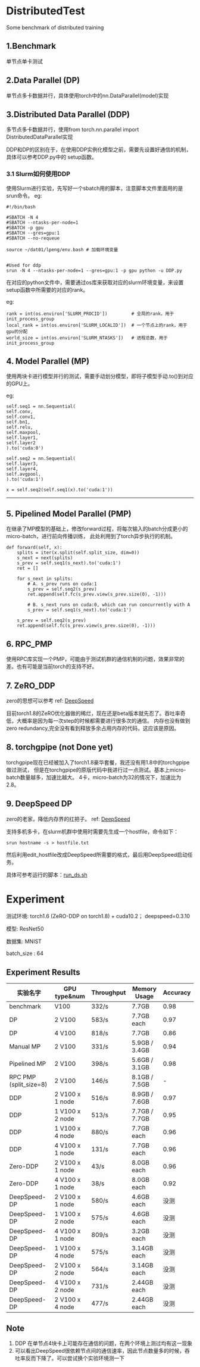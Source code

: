 # DistributedTest
 Some benchmark of distributed training

## 1.Benchmark
单节点单卡测试

## 2.Data Parallel (DP)
单节点多卡数据并行，具体使用torch中的nn.DataParallel(model)实现

## 3.Distributed Data Parallel (DDP)
多节点多卡数据并行，使用from torch.nn.parallel import DistributedDataParallel实现

DDP和DP的区别在于，在使用DDP实例化模型之前，需要先设置好通信的机制，具体可以参考DDP.py中的 setup函数。

### 3.1 Slurm如何使用DDP
 使用Slurm进行实验，先写好一个sbatch用的脚本，注意脚本文件里面用的是srun命令。
 eg:
    
    #!/bin/bash

    #SBATCH -N 4
    #SBATCH --ntasks-per-node=1
    #SBATCH -p gpu
    #SBATCH --gres=gpu:1
    #SBATCH --no-requeue
    
    source ~/dat01/lpeng/env.bash # 加载环境变量
    
    
    #Used for ddp 
    srun -N 4 --ntasks-per-node=1 --gres=gpu:1 -p gpu python -u DDP.py

 
 在对应的python文件中，需要通过os库来获取对应的slurm环境变量，来设置setup函数中所需要的对应的rank。
 
 eg:
 
 
    rank = int(os.environ['SLURM_PROCID'])         # 全局的rank，用于init_process_group
    local_rank = int(os.environ['SLURM_LOCALID'])  # 一个节点上的rank，用于gpu的分配
    world_size = int(os.environ['SLURM_NTASKS'])   # 进程总数，用于init_process_group
    
## 4. Model Parallel (MP)
使用两块卡进行模型并行的测试，需要手动划分模型，即将子模型手动.to()到对应的GPU上。

eg:

    self.seq1 = nn.Sequential(
    self.conv,
    self.conv1,
    self.bn1,
    self.relu,
    self.maxpool,
    self.layer1,
    self.layer2
    ).to('cuda:0')

    self.seq2 = nn.Sequential(
    self.layer3,
    self.layer4,
    self.avgpool,
    ).to('cuda:1')
    
    x = self.seq2(self.seq1(x).to('cuda:1'))
-----------------------------

## 5. Pipelined Model Parallel (PMP)
在继承了MP模型的基础上，修改forward过程，将每次输入的batch分成更小的micro-batch，进行前向传播训练，
此处利用到了torch异步执行的机制。

    def forward(self, x):
        splits = iter(x.split(self.split_size, dim=0))
        s_next = next(splits)
        s_prev = self.seq1(s_next).to('cuda:1')
        ret = []

        for s_next in splits:
            # A. s_prev runs on cuda:1
            s_prev = self.seq2(s_prev)
            ret.append(self.fc(s_prev.view(s_prev.size(0), -1)))

            # B. s_next runs on cuda:0, which can run concurrently with A
            s_prev = self.seq1(s_next).to('cuda:1')

        s_prev = self.seq2(s_prev)
        ret.append(self.fc(s_prev.view(s_prev.size(0), -1)))


## 6. RPC_PMP
使用RPC库实现一个PMP，可能由于测试机群的通信机制的问题，效果非常的差。也有可能是当前torch的支持不好。

## 7. ZeRO_DDP
zero的思想可以参考 ref: [DeepSpeed](https://www.deepspeed.ai/)

目前torch1.8的ZeRO优化器做的稀烂，现在还是beta版本就先忍了。吞吐率奇低，大概率是因为每一次step的时候都需要进行很多次的通信。
内存也没有做到zero redundancy,完全没有看到释放多余占用内存的代码，这应该是原因。    

## 8. torchgpipe (not  Done yet)
torchgpipe现在已经被加入了torch1.8豪华套餐，我还没有用1.8中的torchgpipe做过测试，
但是在torchgpipe的原版代码中我进行过一点测试。基本上micro-batch数量越多，加速比越大。
4卡，micro-batch为32的情况下，加速比为2.8。

## 9. DeepSpeed DP
zero的老家，降低内存界的扛把子。 ref: [DeepSpeed](https://www.deepspeed.ai/)

支持多机多卡，在slurm机群中使用时需要先生成一个hostfile，命令如下：

    srun hostname -s > hostfile.txt
    
然后利用edit_hostfile改成DeepSpeed所需要的格式，最后用DeepSpeed启动任务。

具体可参考运行的脚本：[run_ds.sh](https://github.com/ConnollyLeon/DistributedTest/blob/master/ZeRO/DeepSpeedExamples/mnist/run_ds.sh)

    

# Experiment
测试环境: torch1.6 (ZeRO-DDP on torch1.8) + cuda10.2； deepspeed=0.3.10

模型: ResNet50

数据集: MNIST

batch_size : 64
 

##  Experiment Results
 | 实验名字               | GPU type&num         | Throughput | Memory Usage  | Accuracy |
 | --------------------- | -------------------- | -----------| ------------- | --- |
 |  benchmark            |   V100               |    332/s   | 7.7GB         | 0.98
 |  DP                   | 2 V100               |    583/s   | 7.7GB each    | 0.97
 |  DP                   | 4 V100               |    818/s   | 7.7GB         | 0.86
 | Manual MP             | 2 V100               |    331/s   | 5.9GB / 3.4GB | 0.94
 | Pipelined MP          | 2 V100               |    398/s   | 5.6GB / 3.1GB | 0.98
 | RPC PMP (split_size=8)| 2 V100               |    146/s   | 8.1GB / 7.5GB |  - 
 | DDP                   | 2 V100  x 1 node     |    516/s   | 8.9GB / 7.6GB | 0.97
 | DDP                   | 1 V100  x 2 node     |    513/s   | 7.7GB / 7.7GB | 0.95
 | DDP                   | 1 V100  x 4 node     |    880/s   | 7.7GB each    | 0.96
 | DDP                   | 4 V100  x 1 node     |    131/s   | 7.7GB each    | 0.96
 | Zero-DDP              | 2 V100 x 1 node      |    43/s    | 8.0GB each    | 0.96
 | Zero-DDP              | 4 V100 x 1 node      |    38/s    | 8.0GB each    | 0.92
 | DeepSpeed-DP          | 2 V100 x 1 node      |    580/s   | 4.6GB each    | 没测
 | DeepSpeed-DP          | 1 V100 x 2 node      |    575/s   | 4.6GB each    | 没测
 | DeepSpeed-DP          | 4 V100 x 1 node      |    809/s   | 3.2GB each    | 没测
 | DeepSpeed-DP          | 1 V100 x 4 node      |    575/s   | 3.14GB each   | 没测
 | DeepSpeed-DP          | 2 V100 x 2 node      |    564/s   | 3.14GB each   | 没测
 | DeepSpeed-DP          | 4 V100 x 2 node      |    731/s   | 2.44GB each   | 没测
 | DeepSpeed-DP          | 2 V100 x 4 node      |    477/s   | 2.44GB each   | 没测
 
 

## Note
1. DDP 在单节点4块卡上可能存在通信的问题，在两个环境上测过均有这一现象
2. 可以看出DeepSpeed很依赖节点间的通信速率，因此节点数量多的时候，吞吐率反而下降了。可以尝试换个实验环境测一下
 
